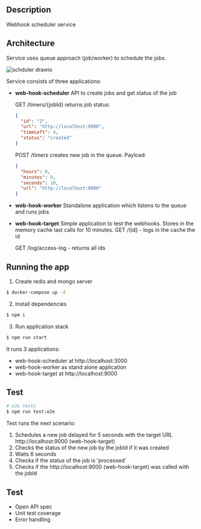## Description

Webhook scheduler service

## Architecture
Service uses queue approach (job/worker) to schedule the jobs.

![schduler drawio](https://user-images.githubusercontent.com/13293121/138572922-997b51b5-b5ed-4694-ad16-551f0b470dd8.png)

Service consists of three applications:
- **web-hook-scheduler**
  API to create jobs and get status of the job

  GET /timers/{jobId} returns job status:
  ```JSON
  {
    "id": "2",
    "url": "http://localhost:9000",
    "timeLeft": 4,
    "status": "created"
  }
  ```
  POST /timers creates new job in the queue. Payload:
  ```JSON
  {
    "hours": 0,
    "minutes": 0,
    "seconds": 10,
    "url": "http://localhost:9000"
  }
  ```

- **web-hook-worker**
  Standalone application which listens to the queue and runs jobs


- **web-hook-target**
  Simple application to test the webhooks. Stores in the memory cache last calls for 10 minutes.
  GET /{id} - logs in the cache the id


  GET /log/access-log - returns all ids

## Running the app

1. Create redis and mongo server
```bash
$ docker-compose up -d
```
2. Install dependencies
```bash
$ npm i
```

3. Run application stack
```bash
$ npm run start
```
It runs 3 applications:
- web-hook-scheduler at http://localhost:3000
- web-hook-worker as stand alone application
- web-hook-target    at http://localhost:9000

## Test

```bash
# e2e tests
$ npm run test:e2e
```
Test runs the next scenario:
1. Schedules a new job delayed for 5 seconds with the target URL http://localhost:9000 (web-hook-target)
2. Checks the status of the new job by the jobId if it was created
3. Waits 6 seconds
4. Checks if the status of the job is 'processed'
5. Checks if the http://localhost:9000 (web-hook-target) was called with the jobId

## Test
- Open API spec
- Unit test coverage
- Error handling
